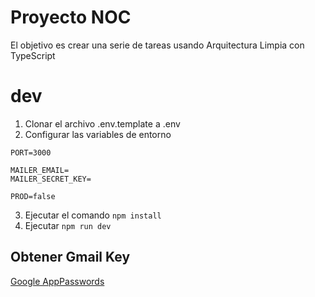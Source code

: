 # Proyecto NOC

El objetivo es crear una serie de tareas usando Arquitectura Limpia con TypeScript

# dev

1. Clonar el archivo .env.template a .env
2. Configurar las variables de entorno

```
PORT=3000

MAILER_EMAIL=
MAILER_SECRET_KEY=

PROD=false
```

3. Ejecutar el comando `npm install`
4. Ejecutar `npm run dev`

## Obtener Gmail Key

[Google AppPasswords](https://myaccount.google.com/u/0/apppasswords)
